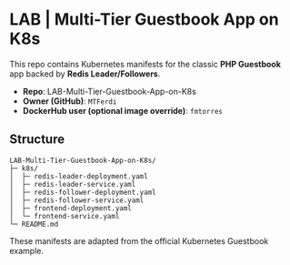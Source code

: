 # LAB | Multi-Tier Guestbook App on K8s

This repo contains Kubernetes manifests for the classic **PHP Guestbook** app backed by **Redis Leader/Followers**.

- **Repo**: LAB-Multi-Tier-Guestbook-App-on-K8s
- **Owner (GitHub)**: `MTFerdi`
- **DockerHub user (optional image override)**: `fmtorres`

## Structure

```
LAB-Multi-Tier-Guestbook-App-on-K8s/
├─ k8s/
│  ├─ redis-leader-deployment.yaml
│  ├─ redis-leader-service.yaml
│  ├─ redis-follower-deployment.yaml
│  ├─ redis-follower-service.yaml
│  ├─ frontend-deployment.yaml
│  └─ frontend-service.yaml
└─ README.md
```

These manifests are adapted from the official Kubernetes Guestbook example.
